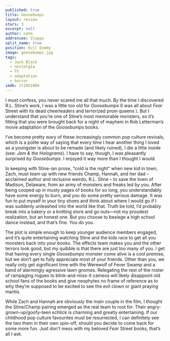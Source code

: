 ```yaml
---
published: true
title: Goosebumps
layout: review
stars: 3
excerpt: null
author: natm
addressee: Slappy
split_name: true
position: Evil Dummy
image: goosebumps.jpg
tags: 
  - Jack Black
  - nostalgia
  - TV
  - adaptation
  - horror
imdb: tt1051904
---
```


I must confess, you never scared me all that much. By the time I discovered R.L. Stine’s work, I was a little too old for _Goosebumps_ (I was all about _Fear_ Street with its dead cheerleaders and terrorized prom queens ). But I understand that you’re one of Stine’s most memorable monsters, so it’s fitting that you were brought back for a night of mayhem in Rob Letterman’s movie adaptation of the _Goosebumps_ books. 

I’ve become pretty wary of these increasingly common pop culture revivals, which is a polite way of saying that every time I hear another thing I loved as a youngster is about to be remade (and likely ruined), I die a little inside (see: _Jem_ _& the Holograms_). I have to say, though, I was pleasantly surprised by _Goosebumps_. I enjoyed it way more than I thought I would. 

In keeping with Stine-ian prose, “cold is the night” when new kid in town, Zach, must team up with new friends Champ, Hannah, and her dad – acclaimed author and reclusive weirdo, R.L. Stine – to save the town of Madison, Delaware, from an army of monsters and freaks led by you. After being cooped up in musty pages of books for so long, you understandably have some energy to burn, and you do some pretty serious damage. It was fun to put myself in your tiny shoes and think about where I would go if I was suddenly unleashed into the world like that. Truth be told, I’d probably break into a bakery or a knitting store and go nuts—not my proudest realization, but an honest one.  But you choose to besiege a high school dance instead, and that’s fine. You do you. 

The plot is simple enough to keep younger audience members engaged, and it’s quite entertaining watching Stine and the kids race to get all you monsters back into your books. The effects team makes you and the other terrors look good, but my quibble is that there are just too many of you. I get that having every single _Goosebumps_ monster come alive is a cool premise, but we don’t get to fully appreciate most of your friends. Other than you, we really only get significant time with the Werewolf of Fever Swamp and a band of alarmingly agressive lawn gnomes. Relegating the rest of the roster of rampaging rogues to blink-and-miss-it cameos will likely disappoint old school fans of the books and give neophytes no frame of reference as to why they’re supposed to be excited to see the evil clown or giant praying mantis. 

While Zach and Hannah are obviously the main couple in the film, I thought the Stine/Champ pairing emerged as the real team to root for. Their angry-grown-up/goofy-teen schtick is charming and greatly entertaining. If our childhood pop culture favourites must be resurrected, I can definitely see the two them in their own spin-off, should you decide to come back for some more fun. Just don’t mess with my beloved _Fear_ Street books, that’s all I ask.